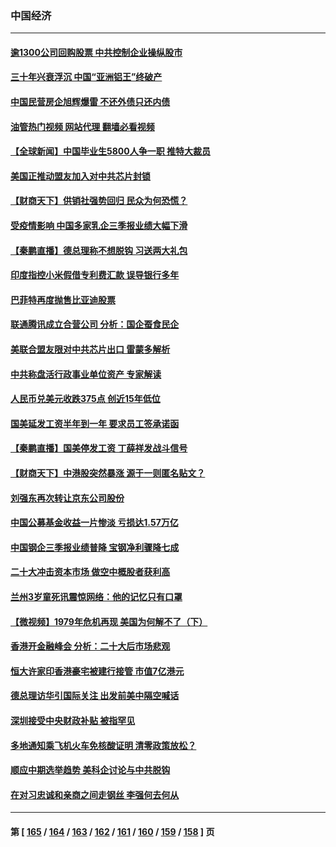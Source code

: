### 中国经济
---
#### [逾1300公司回购股票 中共控制企业操纵股市](../../pages/ncid283/n13860391.md?11062045) 
#### [三十年兴衰浮沉 中国“亚洲铝王”终破产](../../pages/ncid283/n13859989.md?11062045) 
#### [中国民营房企旭辉爆雷 不还外债只还内债](../../pages/ncid283/n13860001.md?11062045) 
#### [油管热门视频 网站代理 翻墙必看视频](http://150.230.27.170:81/youtube.html?11062045)
#### [【全球新闻】中国毕业生5800人争一职 推特大裁员](../../pages/ncid283/n13859787.md?11062045) 
#### [美国正推动盟友加入对中共芯片封锁](../../pages/ncid283/n13859981.md?11062045) 
#### [【财商天下】供销社强势回归 民众为何恐慌？](../../pages/ncid283/n13859704.md?11062045) 
#### [受疫情影响 中国多家乳企三季报业绩大幅下滑](../../pages/ncid283/n13859741.md?11062045) 
#### [【秦鹏直播】德总理称不想脱钩 习送两大礼包](../../pages/ncid283/n13859729.md?11062045) 
#### [印度指控小米假借专利费汇款 误导银行多年](../../pages/ncid283/n13859680.md?11062045) 
#### [巴菲特再度抛售比亚迪股票](../../pages/ncid283/n13859721.md?11062045) 
#### [联通腾讯成立合营公司 分析：国企蚕食民企](../../pages/ncid283/n13858102.md?11062045) 
#### [美联合盟友限对中共芯片出口 雷蒙多解析](../../pages/ncid283/n13859663.md?11062045) 
#### [中共称盘活行政事业单位资产 专家解读](../../pages/ncid283/n13859424.md?11062045) 
#### [人民币兑美元收跌375点 创近15年低位](../../pages/ncid283/n13859198.md?11062045) 
#### [国美延发工资半年到一年 要求员工签承诺函](../../pages/ncid283/n13859134.md?11062045) 
#### [【秦鹏直播】国美停发工资 丁薛祥发战斗信号](../../pages/ncid283/n13859067.md?11062045) 
#### [【财商天下】中港股突然暴涨 源于一则匿名贴文？](../../pages/ncid283/n13859035.md?11062045) 
#### [刘强东再次转让京东公司股份](../../pages/ncid283/n13859063.md?11062045) 
#### [中国公募基金收益一片惨淡 亏损达1.57万亿](../../pages/ncid283/n13859045.md?11062045) 
#### [中国钢企三季报业绩普降 宝钢净利骤降七成](../../pages/ncid283/n13859016.md?11062045) 
#### [二十大冲击资本市场 做空中概股者获利高](../../pages/ncid283/n13858605.md?11062045) 
#### [兰州3岁童死讯震惊网络：他的记忆只有口罩](../../pages/ncid283/n13858905.md?11062045) 
#### [【微视频】1979年危机再现 美国为何解不了（下）](../../pages/ncid283/n13858870.md?11062045) 
#### [香港开金融峰会 分析：二十大后市场悲观](../../pages/ncid283/n13858820.md?11062045) 
#### [恒大许家印香港豪宅被建行接管 市值7亿港元](../../pages/ncid283/n13858786.md?11062045) 
#### [德总理访华引国际关注 出发前美中隔空喊话](../../pages/ncid283/n13858611.md?11062045) 
#### [深圳接受中央财政补贴 被指罕见](../../pages/ncid283/n13858387.md?11062045) 
#### [多地通知乘飞机火车免核酸证明 清零政策放松？](../../pages/ncid283/n13857323.md?11062045) 
#### [顺应中期选举趋势 美科企讨论与中共脱钩](../../pages/ncid283/n13858233.md?11062045) 
#### [在对习忠诚和亲商之间走钢丝 李强何去何从](../../pages/ncid283/n13858202.md?11062045) 

---
#### 第 [ [165](./165.md?11062045) / [164](./164.md?11062045) / [163](./163.md?11062045) / [162](./162.md?11062045) / [161](./161.md?11062045) / [160](./160.md?11062045) / [159](./159.md?11062045) / [158](./158.md?11062045) ] 页
